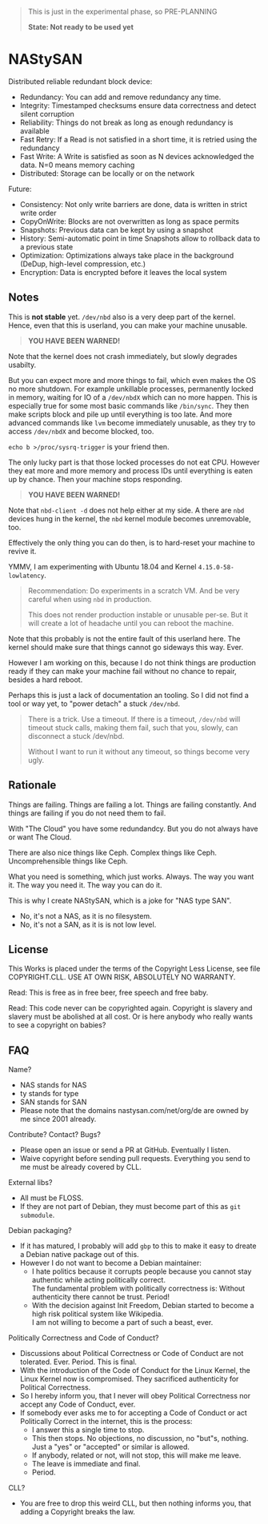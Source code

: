 > This is just in the experimental phase, so PRE-PLANNING
>
> **State: Not ready to be used yet**

# NAStySAN

Distributed reliable redundant block device:

- Redundancy:  You can add and remove redundancy any time.
- Integrity: Timestamped checksums ensure data correctness and detect silent corruption
- Reliability: Things do not break as long as enough redundancy is available
- Fast Retry: If a Read is not satisfied in a short time, it is retried using the redundancy
- Fast Write: A Write is satisfied as soon as N devices acknowledged the data.  N=0 means memory caching
- Distributed: Storage can be locally or on the network

Future:

- Consistency: Not only write barriers are done, data is written in strict write order
- CopyOnWrite: Blocks are not overwritten as long as space permits
- Snapshots: Previous data can be kept by using a snapshot
- History: Semi-automatic point in time Snapshots allow to rollback data to a previous state
- Optimization: Optimizations always take place in the background (DeDup, high-level compression, etc.)
- Encryption: Data is encrypted before it leaves the local system


## Notes

This is **not stable** yet.  `/dev/nbd` also is a very deep part of the kernel.
Hence, even that this is userland, you can make your machine unusable.

> **YOU HAVE BEEN WARNED!**

Note that the kernel does not crash immediately, but slowly degrades usabilty.

But you can expect more and more things to fail, which even makes the OS no more
shutdown.  For example unkillable processes, permanently locked in memory,
waiting for IO of a `/dev/nbdX` which can no more happen.  This is especially
true for some most basic commands like `/bin/sync`.  They then make scripts
block and pile up until everything is too late.  And more advanced commands
like `lvm` become immediately unusable, as they try to access `/dev/nbdX`
and become blocked, too.

`echo b >/proc/sysrq-trigger` is your friend then.

The only lucky part is that those locked processes do not eat CPU.
However they eat more and more memory and process IDs until everything
is eaten up by chance.  Then your machine stops responding.

> **YOU HAVE BEEN WARNED!**

Note that `nbd-client -d` does not help either at my side.  A there are
`nbd` devices hung in the kernel, the `nbd` kernel module becomes unremovable, too.

Effectively the only thing you can do then, is to hard-reset your machine
to revive it.

YMMV, I am experimenting with Ubuntu 18.04 and Kernel `4.15.0-58-lowlatency`.

> Recommendation:  Do experiments in a scratch VM.  And be very careful when
> using `nbd` in production.
>
> This does not render production instable or unusable per-se.  But it will
> create a lot of headache until you can reboot the machine.

Note that this probably is not the entire fault of this userland here.
The kernel should make sure that things cannot go sideways this way.  Ever.

However I am working on this, because I do not think things are production
ready if they can make your machine fail without no chance to repair,
besides a hard reboot.

Perhaps this is just a lack of documentation an tooling.  So I did not
find a tool or way yet, to "power detach" a stuck `/dev/nbd`.

> There is a trick.  Use a timeout.  If there is a timeout, `/dev/nbd` will
> timeout stuck calls, making them fail, such that you, slowly, can
> disconnect a stuck /dev/nbd.
>
> Without I want to run it without any timeout, so things become very ugly.


## Rationale

Things are failing.  Things are failing a lot.  Things are failing constantly.
And things are failing if you do not need them to fail.

With "The Cloud" you have some redundandcy.  But you do not always have or want The Cloud.

There are also nice things like Ceph.  Complex things like Ceph.  Uncomprehensible things like Ceph.

What you need is something, which just works.  Always.  The way you want it.  The way you need it.  The way you can do it.

This is why I create NAStySAN, which is a joke for "NAS type SAN".

- No, it's not a NAS, as it is no filesystem.
- No, it's not a SAN, as it is is not low level.


## License

This Works is placed under the terms of the Copyright Less License,
see file COPYRIGHT.CLL.  USE AT OWN RISK, ABSOLUTELY NO WARRANTY.

Read:  This is free as in free beer, free speech and free baby.

Read:  This code never can be copyrighted again.  Copyright is slavery and slavery must be abolished at all cost.  Or is here anybody who really wants to see a copyright on babies?


## FAQ

Name?

- NAS stands for NAS
- ty stands for type
- SAN stands for SAN
- Please note that the domains nastysan.com/net/org/de are owned by me since 2001 already.


Contribute?  Contact?  Bugs?

- Please open an issue or send a PR at GitHub.  Eventually I listen.
- Waive copyright before sending pull requests.  Everything you send to me must be already covered by CLL.


External libs?

- All must be FLOSS.
- If they are not part of Debian, they must become part of this as `git submodule`.


Debian packaging?

- If it has matured, I probably will add `gbp` to this to make it easy to dreate a Debian native package out of this.
- However I do not want to become a Debian maintainer:
  - I hate politics because it corrupts people because you cannot stay authentic while acting politically correct.  
    The fundamental problem with politically correctness is: Without authenticity there cannot be trust.  Period!
  - With the decision against Init Freedom, Debian started to become a high risk political system like Wikipedia.  
    I am not willing to become a part of such a beast, ever.


Politically Correctness and Code of Conduct?

- Discussions about Political Correctness or Code of Conduct are not tolerated.  Ever.  Period.  This is final.
- With the introduction of the Code of Conduct for the Linux Kernel, the Linux Kernel now is compromised.
  They sacrificed authenticity for Political Correctness.
- So I hereby inform you, that I never will obey Political Correctness nor accept any Code of Conduct, ever.
- If somebody ever asks me to for accepting a Code of Conduct or act Politically Correct in the internet, this is the process:
  - I answer this a single time to stop.
  - This then stops.  No objections, no discussion, no "but"s, nothing.  Just a "yes" or "accepted" or similar is allowed.
  - If anybody, related or not, will not stop, this will make me leave.
  - The leave is immediate and final.
  - Period.


CLL?

- You are free to drop this weird CLL, but then nothing informs you, that adding a Copyright breaks the law.

